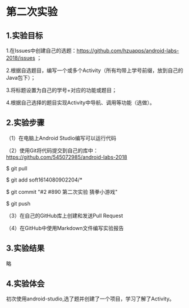 # 第二次实验

## 1.实验目标

1.在Issues中创建自己的选题：https://github.com/hzuapps/android-labs-2018/issues ；

2.根据自选题目，编写一个或多个Activity（所有均带上学号前缀，放到自己的Java包下）；

3.将标题设置为自己的学号+对应的功能或题目；

4.根据自己选择的题目实现Activity中导航、调用等功能（选做）。

## 2.实验步骤


（1）在电脑上Android Studio编写可以运行代码

（2）使用Git将代码提交到自己的库中：https://github.com/545072985/android-labs-2018

$ git pull

$ git add soft1614080902204/*

$ git commit "#2 #890 第二次实验 猜拳小游戏"

$ git push

（3）在自己的GitHub库上创建和发送Pull Request

（4）在GitHub中使用Markdown文件编写实验报告

## 3.实验结果

略

## 4.实验体会
初次使用android-studio,选了题并创建了一个项目，学习了解了Activity。
